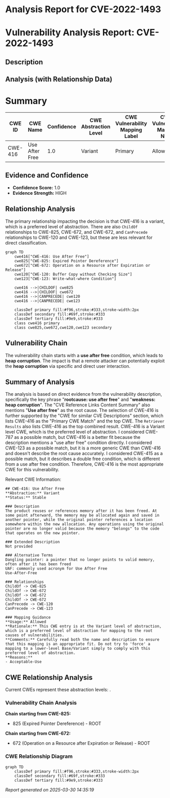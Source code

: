 # Analysis Report for CVE-2022-1493

# Vulnerability Analysis Report: CVE-2022-1493

## Description



## Analysis (with Relationship Data)

# Summary
| CWE ID | CWE Name | Confidence | CWE Abstraction Level | CWE Vulnerability Mapping Label | CWE-Vulnerability Mapping Notes |
|---|---|---|---|---|---|
| CWE-416 | Use After Free | 1.0 | Variant | Primary | Allowed |

## Evidence and Confidence

*   **Confidence Score:** 1.0
*   **Evidence Strength:** HIGH

## Relationship Analysis
The primary relationship impacting the decision is that CWE-416 is a variant, which is a preferred level of abstraction. There are also `ChildOf` relationships to CWE-825, CWE-672, and CWE-672, and `CanPrecede` relationships to CWE-120 and CWE-123, but these are less relevant for direct classification.

```mermaid
graph TD
    cwe416["CWE-416: Use After Free"]
    cwe825["CWE-825: Expired Pointer Dereference"]
    cwe672["CWE-672: Operation on a Resource after Expiration or Release"]
    cwe120["CWE-120: Buffer Copy without Checking Size"]
    cwe123["CWE-123: Write-what-where Condition"]
    
    cwe416 -->|CHILDOF| cwe825
    cwe416 -->|CHILDOF| cwe672
    cwe416 -->|CANPRECEDE| cwe120
    cwe416 -->|CANPRECEDE| cwe123
    
    classDef primary fill:#f96,stroke:#333,stroke-width:2px
    classDef secondary fill:#69f,stroke:#333
    classDef tertiary fill:#9e9,stroke:#333
    class cwe416 primary
    class cwe825,cwe672,cwe120,cwe123 secondary
```

## Vulnerability Chain
The vulnerability chain starts with a **use after free** condition, which leads to **heap corruption**. The impact is that a remote attacker can potentially exploit the **heap corruption** via specific and direct user interaction.

## Summary of Analysis
The analysis is based on direct evidence from the vulnerability description, specifically the key phrase "**rootcause: use after free**" and "**weakness: heap corruption**". The "CVE Reference Links Content Summary" also mentions "**Use after free**" as the root cause.
The selection of CWE-416 is further supported by the "CWE for similar CVE Descriptions" section, which lists CWE-416 as the "Primary CWE Match" and the top CWE.
The `Retriever Results` also lists CWE-416 as the top combined result.
CWE-416 is a Variant level CWE, which is the preferred level of abstraction.
I considered CWE-787 as a possible match, but CWE-416 is a better fit because the description mentions a "use after free" condition directly.
I considered CWE-123 as a possible match, but it is a more generic CWE than CWE-416 and doesn't describe the root cause accurately.
I considered CWE-415 as a possible match, but it describes a double free condition, which is different from a use after free condition.
Therefore, CWE-416 is the most appropriate CWE for this vulnerability.

Relevant CWE Information:
```
## CWE-416: Use After Free
**Abstraction:** Variant
**Status:** Stable

### Description
The product reuses or references memory after it has been freed. At some point afterward, the memory may be allocated again and saved in another pointer, while the original pointer references a location somewhere within the new allocation. Any operations using the original pointer are no longer valid because the memory "belongs" to the code that operates on the new pointer.

### Extended Description
Not provided

### Alternative Terms
Dangling pointer: a pointer that no longer points to valid memory, often after it has been freed
UAF: commonly used acronym for Use After Free
Use-After-Free

### Relationships
ChildOf -> CWE-825
ChildOf -> CWE-672
ChildOf -> CWE-672
ChildOf -> CWE-672
CanPrecede -> CWE-120
CanPrecede -> CWE-123

### Mapping Guidance
**Usage:** Allowed
**Rationale:** This CWE entry is at the Variant level of abstraction, which is a preferred level of abstraction for mapping to the root causes of vulnerabilities.
**Comments:** Carefully read both the name and description to ensure that this mapping is an appropriate fit. Do not try to 'force' a mapping to a lower-level Base/Variant simply to comply with this preferred level of abstraction.
**Reasons:**
- Acceptable-Use
```


## CWE Relationship Analysis

Current CWEs represent these abstraction levels: .


### Vulnerability Chain Analysis

**Chain starting from CWE-825:**
- 825 (Expired Pointer Dereference) - ROOT


**Chain starting from CWE-672:**
- 672 (Operation on a Resource after Expiration or Release) - ROOT



### CWE Relationship Diagram

```mermaid
graph TD
    classDef primary fill:#f96,stroke:#333,stroke-width:2px
    classDef secondary fill:#69f,stroke:#333
    classDef tertiary fill:#9e9,stroke:#333
```



*Report generated on 2025-03-30 14:35:19*
